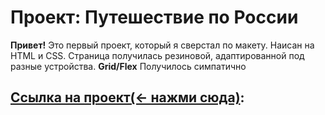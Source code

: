 # Проект: Путешествие по России

**Привет!**
Это первый проект, который я сверстал по макету.
Наисан на HTML и CSS.
Страница получилась резиновой, адаптированной под разные устройства. **Grid/Flex** 
Получилось симпатично



## [Ссылка на проект(<- нажми сюда)](www.w.com):